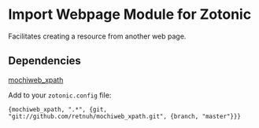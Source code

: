 # Import Webpage Module for Zotonic

Facilitates creating a resource from another web page.

## Dependencies

[mochiweb_xpath](https://github.com/retnuh/mochiweb_xpath)

Add to your `zotonic.config` file:

```
{mochiweb_xpath, ".*", {git, "git://github.com/retnuh/mochiweb_xpath.git", {branch, "master"}}}
```